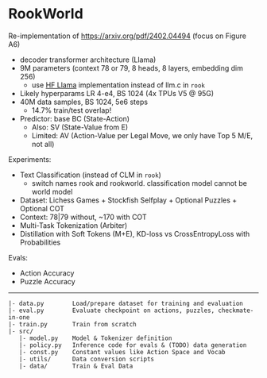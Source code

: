 # RookWorld

Re-implementation of https://arxiv.org/pdf/2402.04494 (focus on Figure A6)
- decoder transformer architecture (Llama)
- 9M parameters (context 78 or 79, 8 heads, 8 layers, embedding dim 256)
  - use [HF Llama](https://huggingface.co/docs/transformers/v4.44.2/en/model_doc/llama2#transformers.LlamaForSequenceClassification) implementation instead of llm.c in `rook`
- Likely hyperparams LR 4-e4, BS 1024 (4x TPUs V5 @ 95G)
- 40M data samples, BS 1024, 5e6 steps
  - 14.7% train/test overlap!
- Predictor: base BC (State-Action)
  - Also: SV (State-Value from E)
  - Limited: AV (Action-Value per Legal Move, we only have Top 5 M/E, not all)

Experiments:
- Text Classification (instead of CLM in `rook`)
  - switch names rook and rookworld. classification model cannot be world model
- Dataset: Lichess Games + Stockfish Selfplay + Optional Puzzles + Optional COT
- Context: 78|79 without, ~170 with COT
- Multi-Task Tokenization (Arbiter)
- Distillation with Soft Tokens (M+E), KD-loss vs CrossEntropyLoss with Probabilities

Evals:
- Action Accuracy
- Puzzle Accuracy

--- 

```
|- data.py        Load/prepare dataset for training and evaluation
|- eval.py        Evaluate checkpoint on actions, puzzles, checkmate-in-one
|- train.py       Train from scratch
|- src/
   |- model.py    Model & Tokenizer definition
   |- policy.py   Inference code for evals & (TODO) data generation
   |- const.py    Constant values like Action Space and Vocab
   |- utils/      Data conversion scripts
   |- data/       Train & Eval Data
```
